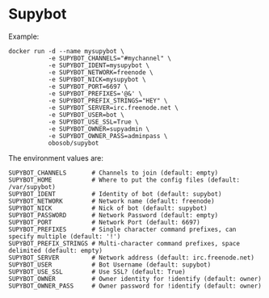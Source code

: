 # Supybot

Example:

    docker run -d --name mysupybot \
               -e SUPYBOT_CHANNELS="#mychannel" \
               -e SUPYBOT_IDENT=mysupybot \
               -e SUPYBOT_NETWORK=freenode \
               -e SUPYBOT_NICK=mysupybot \
               -e SUPYBOT_PORT=6697 \
               -e SUPYBOT_PREFIXES='@&' \
               -e SUPYBOT_PREFIX_STRINGS="HEY" \
               -e SUPYBOT_SERVER=irc.freenode.net \
               -e SUPYBOT_USER=bot \
               -e SUPYBOT_USE_SSL=True \
               -e SUPYBOT_OWNER=supyadmin \
               -e SUPYBOT_OWNER_PASS=adminpass \
               obosob/supybot

The environment values are:

    SUPYBOT_CHANNELS       # Channels to join (default: empty)
    SUPYBOT_HOME           # Where to put the config files (default: /var/supybot)
    SUPYBOT_IDENT          # Identity of bot (default: supybot)
    SUPYBOT_NETWORK        # Network name (default: freenode)
    SUPYBOT_NICK           # Nick of bot (default: supybot)
    SUPYBOT_PASSWORD       # Network Password (default: empty)
    SUPYBOT_PORT           # Network Port (default: 6697)
    SUPYBOT_PREFIXES       # Single character command prefixes, can specify multiple (default: '!')
    SUPYBOT_PREFIX_STRINGS # Multi-character command prefixes, space delimited (default: empty)
    SUPYBOT_SERVER         # Network address (default: irc.freenode.net)
    SUPYBOT_USER           # Bot Username (default: supybot)
    SUPYBOT_USE_SSL        # Use SSL? (default: True)
    SUPYBOT_OWNER          # Owner identity for !identify (default: owner)
    SUPYBOT_OWNER_PASS     # Owner password for !identify (default: owner)
